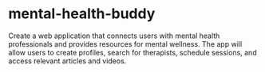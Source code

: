 # mental-health-buddy
Create a web application that connects users with mental health professionals and provides resources for mental wellness. The app will allow users to create profiles, search for therapists, schedule sessions, and access relevant articles and videos.
